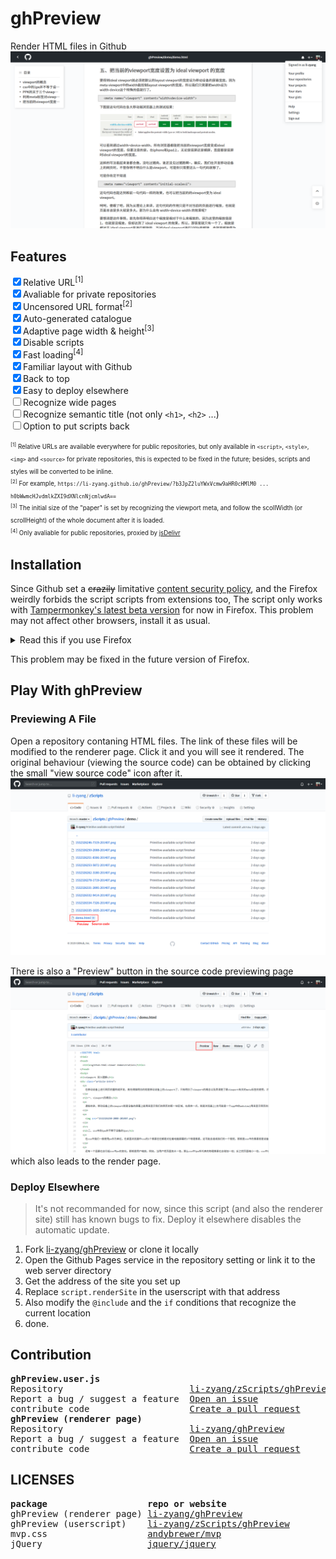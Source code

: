 # ghPreview
Render HTML files in Github  
![Screenshot](src/Snipaste_2020-06-11_09-52-41.png)

## Features
<input type="checkbox" checked="checked">Relative URL<sup>[1]</sup></input>  
<input type="checkbox" checked="checked">Avaliable for private repositories</input>  
<input type="checkbox" checked="checked">Uncensored URL format<sup>[2]</sup></input>  
<input type="checkbox" checked="checked">Auto-generated catalogue</input>  
<input type="checkbox" checked="checked">Adaptive page width & height<sup>[3]</sup></input>  
<input type="checkbox" checked="checked">Disable scripts</input>  
<input type="checkbox" checked="checked">Fast loading<sup>[4]</sup></input>  
<input type="checkbox" checked="checked">Familiar layout with Github</input>  
<input type="checkbox" checked="checked">Back to top</input>  
<input type="checkbox" checked="checked">Easy to deploy elsewhere</input>  
<input type="checkbox">Recognize wide pages</input>  
<input type="checkbox">Recognize semantic title (not only `<h1>`, `<h2>` ...)</input>  
<input type="checkbox">Option to put scripts back</input>  

<sup><sub><sup>[1]</sup> Relative URLs are available everywhere for public 
repositories, but only available in `<script>`, `<style>`, `<img>` and 
`<source>` for private repositories, this is expected 
to be fixed in the future; besides, scripts and styles will be converted
 to be inline.</sub></sup>  
<sup><sub><sup>[2]</sup> For example, `https://li-zyang.github.io/ghPreview/?b3JpZ2luYWxVcmw9aHR0cHMlM0 ... h0bWwmcHJvdmlkZXI9dXNlcnNjcmlwdA==`</sub></sup>  
<sup><sub><sup>[3]</sup> The initial size of the "paper" is set by recognizing the
viewport meta, and follow the scollWidth (or scrollHeight) of the whole 
document after it is loaded.</sub></sup>  
<sup><sub><sup>[4]</sup> Only avaliable for public repositories, proxied 
by <a href="https://www.jsdelivr.com/" rel="noopener">jsDelivr</a></sub></sup>  

## Installation
Since Github set a ~~crazily~~ limitative [content security policy](https://developer.mozilla.org/en-US/docs/Web/HTTP/CSP), 
and the Firefox weirdly forbids the script scripts from extensions too, The
script only works with [Tampermonkey's latest beta version](https://www.tampermonkey.net/) for 
now in Firefox. This problem may not affect other browsers, install it 
as usual.  
<details>
  <summary>Read this if you use Firefox</summary>
  <p>
    <h3>Installation steps: </h3>
    <ol>
      <li>Install Tampermonkey BETA in the above link</li>
      <li>
        Migrate the scripts and configurations by exporting and 
        importing them in the "Utilities" tab if you need to  
        <img src="src/Snipaste_2020-06-11_11-23-05.png" alt="Tampermonkey Utilities tab screenshot" />
      </li>
      <li>Use the BETA version to install this script</li>
      <li>
        In the "Security" section, set the "Modify existing content 
        security policy (CSP) headers" option to "Remove Entirely" 
        <img src="src/Snipaste_2020-06-11_11-34-24.png" alt="Tampermonkey Security section screenshot" />
      </li>
      <li>Add the websites to keep the CSP headers if you need to</li>
      <li>done.</li>
    </ol>
  </p>
</details>

This problem may be fixed in the future version of Firefox.  

## Play With ghPreview
### Previewing A File
Open a repository contaning HTML files. The link of these files will be 
modified to the renderer page. Click it and you will see it rendered. 
The original behaviour (viewing the source code) can be obtained by 
clicking the small "view source code" icon after it.  
![Repository Screenshot](src/Snipaste_2020-06-11_11-54-34.png)

There is also a "Preview" button in the source code previewing page  
![Source Code Previewing Page Screenshot](src/Snipaste_2020-06-11_12-03-42.png)
which also leads to the render page.  

### Deploy Elsewhere
> It's not recommanded for now, since this script (and also the renderer
site) still has known bugs to fix. Deploy it elsewhere disables the 
automatic update.
1. Fork [li-zyang/ghPreview](https://github.com/li-zyang/ghPreview) or 
clone it locally
2. Open the Github Pages service in the repository setting or link it to 
the web server directory
3. Get the address of the site you set up
4. Replace `script.renderSite` in the userscript with that address
5. Also modify the `@include` and the `if` conditions that recognize the 
current location
6. done.

## Contribution
<pre>
<strong>ghPreview.user.js</strong>
Repository                        <a href="https://github.com/li-zyang/zScripts/tree/master/ghPreview">li-zyang/zScripts/ghPreview</a>
Report a bug / suggest a feature  <a href="https://github.com/li-zyang/zScripts/issues">Open an issue</a>
contribute code                   <a href="https://github.com/li-zyang/zScripts/pulls">Create a pull request</a>
<strong>ghPreview (renderer page)</strong>
Repository                        <a href="https://github.com/li-zyang/ghPreview">li-zyang/ghPreview</a>
Report a bug / suggest a feature  <a href="https://github.com/li-zyang/ghPreview/issues">Open an issue</a>
contribute code                   <a href="https://github.com/li-zyang/ghPreview/pulls">Create a pull request</a>
</pre>

## LICENSES
<pre>
<strong>package</strong>                   <strong>repo or website</strong>                       <strong>license</strong>
ghPreview (renderer page) <a href="https://github.com/li-zyang/ghPreview">li-zyang/ghPreview</a>                    <a href="https://github.com/li-zyang/ghPreview/blob/master/LICENSE">MIT</a>
ghPreview (userscript)    <a href="https://github.com/li-zyang/zScripts/tree/master/ghPreview">li-zyang/zScripts/ghPreview</a>           <a href="https://github.com/li-zyang/zScripts/blob/master/ghPreview/LICENSE">MIT</a>
mvp.css                   <a href="https://github.com/andybrewer/mvp">andybrewer/mvp</a>                        <a href="https://github.com/andybrewer/mvp/blob/master/LICENSE">MIT</a>
jQuery                    <a href="https://github.com/jquery/jquery">jquery/jquery</a>                         <a href="https://github.com/jquery/jquery/blob/master/LICENSE.txt">MIT</a>
</pre>